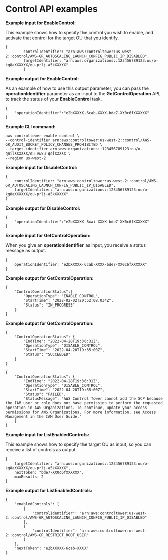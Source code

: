 # Control API examples<a name="control-api-examples-short"></a>

**Example input for EnableControl:**

This example shows how to specify the control you wish to enable, and activate that control for the target OU that you identify\.

```
{
        controlIdentifier: "arn:aws:controltower:us-west-2::control/AWS-GR_AUTOSCALING_LAUNCH_CONFIG_PUBLIC_IP_DISABLED",
        targetIdentifier: "arn:aws:organizations::123456789123:ou/o-kg8aXXXXXX/ou-prlj-a5kXXXXX"
        }
```

**Example output for EnableControl:**

As an example of how to use this output parameter, you can pass the **operationIdentifier** parameter as an input to the **GetControlOperation** API, to track the status of your **EnableControl** task\.

```
{
    "operationIdentifier":"e2bXXXXX-6cab-XXXX-bde7-XX0c6fXXXXXX" 
}
```

**Example CLI command:**

```
aws controltower enable-control \
--control-identifier arn:aws:controltower:us-west-2::control/AWS-GR_AUDIT_BUCKET_POLICY_CHANGES_PROHIBITED \
--target-identifier arn:aws:organizations::123456789123:ou/o-qnilXXXXXX/ou-vwxu-qqlXXXXX \
--region us-west-2
```

**Example input for DisableControl:**

```
{
    controlIdentifier: "arn:aws:controltower:us-west-2::control/AWS-GR_AUTOSCALING_LAUNCH_CONFIG_PUBLIC_IP_DISABLED",
    targetIdentifier: "arn:aws:organizations::123456789123:ou/o-kg8aXXXXXX/ou-prlj-a5kXXXXX"
}
```

**Example output for DisableControl:**

```
{ 
    "operationIdentifier":"e2bXXXXX-8xai-XXXX-bde7-XX0c6fXXXXXX" 
}
```

**Example input for GetControlOperation:**

 When you give an **operationIdentifier** as input, you receive a status message as output\.

```
{
    operationIdentifier: "e2bXXXXX-6cab-XXXX-bde7-XX0c6fXXXXXX"
}
```

**Example output for GetControlOperation:**

```
{ 
    "ControlOperationStatus":{
        "OperationType": "ENABLE_CONTROL", 
        "StartTime": "2022-02-02T20:52:08.034Z", 
        "Status": "IN_PROGRESS" 
    } 
}
```

**Example output for GetControlOperation:**

```
{
    "ControlOperationStatus": {
        "EndTime": "2022-04-28T19:36:31Z",
        "OperationType": "DISABLE_CONTROL",
        "StartTime": "2022-04-28T19:35:00Z",
        "Status": "SUCCEEDED"
    }
}
```

```
{
    "ControlOperationStatus": {
        "EndTime": "2022-04-28T19:36:31Z",
        "OperationType": "DISABLE_CONTROL",
        "StartTime": "2022-04-28T19:35:00Z",
        "Status": "FAILED",
        "StatusMessage": "AWS Control Tower cannot add the SCP because the IAM user or role does not have permission to perform the requested operation in AWS Organizations. To continue, update your access permissions for AWS Organizations. For more information, see Access Management in the IAM User Guide."
    }
}
```

**Example input for ListEnabledControls:**

This example shows how to specify the target OU as input, so you can receive a list of controls as output\.

```
{
    targetIdentifier: "arn:aws:organizations::123456789123:ou/o-kg8aXXXXXX/ou-prlj-a5kXXXXX",
    nextToken: "bde7-XX0c6fXXXXXX",
    maxResults: 2
}
```

**Example output for ListEnabledControls:**

```
{
    "enabledControls": [
        {
            "controlIdentifier": "arn:aws:controltower:us-west-2::control/AWS-GR_AUTOSCALING_LAUNCH_CONFIG_PUBLIC_IP_DISABLED"
        },
        {
            "controlIdentifier": "arn:aws:controltower:us-west-2::control/AWS-GR_RESTRICT_ROOT_USER"
        }
    ],
    "nextToken": "e2bXXXXX-6cab-XXXX"
}
```